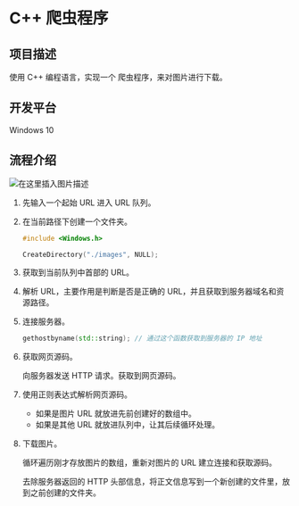 # C++ 爬虫程序

## 项目描述

使用 C++ 编程语言，实现一个 爬虫程序，来对图片进行下载。

## 开发平台

Windows 10

## 流程介绍

![在这里插入图片描述](https://img-blog.csdnimg.cn/2019080714230368.png?x-oss-process=image/watermark,type_ZmFuZ3poZW5naGVpdGk,shadow_10,text_aHR0cHM6Ly9ibG9nLmNzZG4ubmV0L3dlaXhpbl80MjY3ODUwNw==,size_16,color_FFFFFF,t_70)

1. 先输入一个起始 URL 进入 URL 队列。

2. 在当前路径下创建一个文件夹。

   ```cpp
   #include <Windows.h>
   
   CreateDirectory("./images", NULL);
   ```

3. 获取到当前队列中首部的 URL。

4. 解析 URL，主要作用是判断是否是正确的 URL，并且获取到服务器域名和资源路径。

5. 连接服务器。

   ```cpp
   gethostbyname(std::string); // 通过这个函数获取到服务器的 IP 地址 
   ```

6. 获取网页源码。

   向服务器发送 HTTP 请求。获取到网页源码。

7. 使用正则表达式解析网页源码。

   - 如果是图片 URL 就放进先前创建好的数组中。
   - 如果是其他 URL 就放进队列中，让其后续循环处理。

8. 下载图片。

   循环遍历刚才存放图片的数组，重新对图片的 URL 建立连接和获取源码。

   去除服务器返回的 HTTP 头部信息，将正文信息写到一个新创建的文件里，放到之前创建的文件夹。